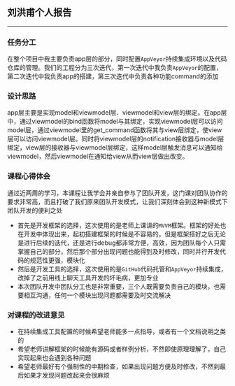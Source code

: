
## 刘洪甫个人报告

---

### 任务分工
在整个项目中我主要负责app层的部分，同时配置`AppVeyor`持续集成环境以及代码仓库的管理。我们的工程分为三次迭代，第一次迭代中我负责`AppVeyor`的配置，第二次迭代中我负责app的搭建，第三次迭代中负责各种功能command的添加

### 设计思路
app层主要是实现model和viewmodel层、viewmodel和view层的绑定。在app层中，通过viewmodel的bind函数将model与其绑定，实现viewmodel层可以访问model层，通过viewmodel里的get_command函数将其与view层绑定，使view层可以访问viewmodel层。同时将viewmodel层的notification接收器与model层绑定，view层的接收器与viewmodel层绑定，这样model层触发消息可以通知给viewmodel，然后viewmodel在通知给view从而view层做出改变。

### 课程心得体会
通过近两周的学习，本课程让我学会并亲自参与了团队开发，这门课对团队协作的要求非常高，而且打破了我们原来团队开发模式，让我们深刻体会到这种新模式下团队开发的便利之处
- 首先是开发框架的选择，这次使用的是老师上课讲的`MVVM`框架。框架的好处也在开发中体现出来，起初搭建框架的时候是不容易的，但是框架搭好之后无论是进行后续的迭代，还是进行debug都非常方便，高效，因为团队每个人只需掌握自己的部分，然后那个部分出现问题也能得到及时修改，同时并行开发代码的规范性更强，模块化
- 然后是开发工具的选择，这次使用的是`GitHub`代码托管和`AppVeyor`持续集成，改掉了之前用线上聊天工具开发的坏毛病，更加专业
- 本次团队开发中团队分工也是非常重要，三个人既需要负责自己的模块，也需要相互沟通，任何一个模块出现问题都需要及时交流解决

### 对课程的改进意见
- 在持续集成工具配置的时候希望老师能多一点指导，或者有一个文档说明之类的
- 希望老师讲解框架的时候能有源码或者样例分析，不然即使原理理解了，自己实现起来也会遇到各种问题
- 希望老师最好有个强制性的中期检查，如果出现问题方便及时修改，不然到最后如果才发现问题改起来会很麻烦
